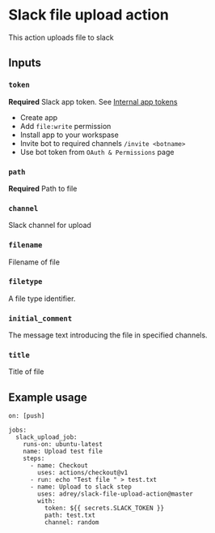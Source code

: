 # Slack file upload action

This action uploads file to slack

## Inputs

### `token`

**Required** Slack app token. See [Internal app tokens](https://slack.com/intl/en-ru/help/articles/215770388-Create-and-regenerate-API-tokens#internal-app-tokens)
* Create app
* Add `file:write` permission
* Install app to your workspase
* Invite bot to required channels `/invite <botname>`
* Use bot token from `OAuth & Permissions` page
### `path`

**Required** Path to file

### `channel`

Slack channel for upload


### `filename`

Filename of file
   
### `filetype`

A file type identifier.
   
### `initial_comment`

The message text introducing the file in specified channels.
    
### `title`

Title of file
    

## Example usage

```
on: [push]

jobs:
  slack_upload_job:
    runs-on: ubuntu-latest
    name: Upload test file
    steps:
      - name: Checkout
        uses: actions/checkout@v1
      - run: echo "Test file " > test.txt
      - name: Upload to slack step
        uses: adrey/slack-file-upload-action@master
        with:
          token: ${{ secrets.SLACK_TOKEN }}
          path: test.txt
          channel: random
```


